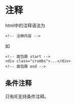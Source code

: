 # 注释
html中的注释语法为
```
<!-- 注释内容 -->
```
如
```
<!-- 面包屑 start -->
<div class="crumbs">...</div>
<!-- 面包屑 end -->
```

## 条件注释
只有IE支持条件注释。